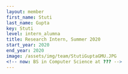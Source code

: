 ```yaml
---
layout: member
first_name: Stuti	
last_name: Gupta
key: Stuti
level: intern_alumna
title: Research Intern, Summer 2020
start_year: 2020
end_year: 2020
image: /assets/img/team/StutiGuptaGMU.JPG
<!-- now: BS in Computer Science at ??? -->
---
```

